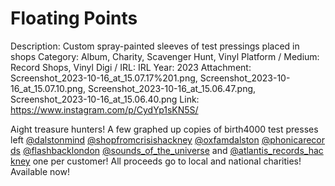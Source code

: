 # Floating Points

Description: Custom spray-painted sleeves of test pressings placed in shops
Category: Album, Charity, Scavenger Hunt, Vinyl
Platform / Medium: Record Shops, Vinyl
Digi / IRL: IRL
Year: 2023
Attachment: Screenshot_2023-10-16_at_15.07.17%201.png, Screenshot_2023-10-16_at_15.07.10.png, Screenshot_2023-10-16_at_15.06.47.png, Screenshot_2023-10-16_at_15.06.40.png
Link: https://www.instagram.com/p/CydYp1sKN5S/

Aight treasure hunters! A few graphed up copies of birth4000 test presses left [@dalstonmind](https://www.instagram.com/dalstonmind/) [@shopfromcrisishackney](https://www.instagram.com/shopfromcrisishackney/) [@oxfamdalston](https://www.instagram.com/oxfamdalston/) [@phonicarecords](https://www.instagram.com/phonicarecords/) [@flashbacklondon](https://www.instagram.com/flashbacklondon/) [@sounds_of_the_universe](https://www.instagram.com/sounds_of_the_universe/) and [@atlantis_records_hackney](https://www.instagram.com/atlantis_records_hackney/) one per customer! All proceeds go to local and national charities! Available now!